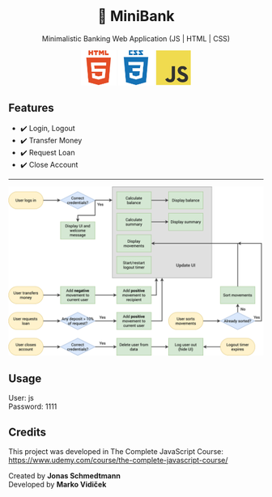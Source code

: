 <br />
<div align="center">
<h1 align="center">🏦 MiniBank</h1>

  <p align="center">
    Minimalistic Banking Web Application (JS | HTML | CSS)
    <p align="center">
<img src="https://github.com/devicons/devicon/blob/master/icons/html5/html5-plain-wordmark.svg" alt="html5"  width="70" height="70"/>
<img src="https://github.com/devicons/devicon/blob/master/icons/css3/css3-plain-wordmark.svg" alt="css3" width="70" height="70"/>
<img src="https://github.com/devicons/devicon/blob/master/icons/javascript/javascript-original.svg" alt="javascript" width="70" height="70"/>
</p>
  </p>
</div>

## Features
- ✔️ Login, Logout
- ✔️ Transfer Money
- ✔️ Request Loan
- ✔️ Close Account

------------

<p align="center">
  <img src = "flowchart.png" width=700>
</p>

## Usage
User: js <br/>
Password: 1111

## Credits
This project was developed in The Complete JavaScript Course:
https://www.udemy.com/course/the-complete-javascript-course/

Created by **Jonas Schmedtmann** <br/>
Developed by **Marko Vidiček**

<!-- MARKDOWN LINKS & IMAGES -->
[flowchart-screenshot]: flowchart.png
